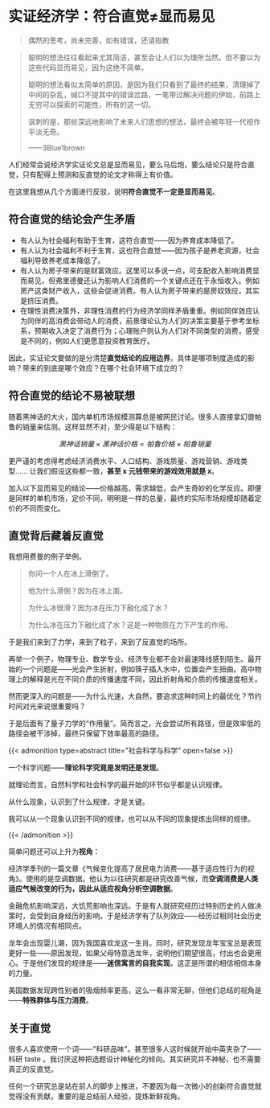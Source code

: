 #  实证经济学：符合直觉≠显而易见


>偶然的思考，尚未完善，如有错误，还请指教


> 聪明的想法往往看起来尤其简洁，甚至会让人们以为理所当然。但不要以为这些代码显而易见，因为这绝不简单。
> 
> 聪明的想法看似太简单的原因，是因为我们只看到了最终的结果，清理掉了中间的杂乱，缄口不提其中的错误岔路，一笔带过解决问题的伊始，前路上无穷可以探索的可能性，所有的这一切。
> 
> 讽刺的是，那些深远地影响了未来人们思想的想法，最终会被年轻一代视作平淡无奇。
> 
> ——3Blue1brown

人们经常会说经济学实证论文总是显而易见，要么马后炮，要么结论只是符合直觉，只有配得上预测和反直觉的论文才称得上有价值。  
  
在这里我想从几个方面进行反驳，说明**符合直觉不一定是显而易见**。  
  
## 符合直觉的结论会产生矛盾 
  
- 有人认为社会福利有助于生育，这符合直觉——因为养育成本降低了。
- 有人认为社会福利不利于生育，这也符合直觉——因为孩子是养老资源，社会福利导致养老成本降低了。
- 有人认为房子带来的是财富效应。这里可以多说一点，可支配收入影响消费显而易见，但弗里德曼还认为影响人们消费的一个关键点还在于永恒收入。例如房产这类财产收入，这些会促进消费。有人认为房子带来的是房奴效应，其实是挤压消费。
- 在理性消费决策外，非理性消费的行为经济学同样矛盾重重。例如同伴效应认为同伴的高消费会带动人的消费，前景理论认为人们的决策主要基于参考坐标系，预期收入决定了消费行为；心理账户则认为人们对不同类型的消费，感受是不同的，例如人们更愿意投资教育医疗。
  
因此，实证论文要做的是分清楚**直觉结论的应用边界**。具体是哪项制度造成的影响？带来的到底是哪个效应？在哪个社会环境下成立的？  
  
## 符合直觉的结论不易被联想  
  
随着黑神话的大火，国内单机市场规模测算总是被网民讨论。很多人直接拿幻兽帕鲁的销量来估测。这样显然不对，至少得是以下结构：

$$黑神话销量 \times 黑神话价格 = 帕鲁价格 \times 帕鲁销量$$

更严谨的考虑得考虑经济消费水平、人口结构、游戏质量、游戏营销、游戏类型...... 让我们假设这些都一致，**甚至 x 元钱带来的游戏效用就是 x**。
  
加入以下显而易见的结论——价格越高，需求越低，会产生奇妙的化学反应。即便是同样的单机市场，定价不同，明明是一样的总量，最终的实际市场规模却随着定价的不同而变化。
  
## 直觉背后藏着反直觉
  
我想用费曼的例子举例。  
  
> 你问一个人在冰上滑倒了。  
> 
> 他为什么滑倒？因为在冰上面。  
> 
> 为什么冰很滑？因为冰在压力下融化成了水？
>  
> 为什么冰在压力下融化成了水？这是一种物质在力下产生的作用。  
  
于是我们来到了力学，来到了粒子，来到了反直觉的场所。

再举一个例子，物理专业、数学专业、经济专业都不会对最速降线感到陌生。最开始的一个问题是——光会产生折射，例如筷子插入水中，位置会产生扭曲。高中物理上的解释是光在不同介质的传播速度不同，因此折射角和介质的传播速度相关。

然而更深入的问题是——为什么光速，大自然，要追求这种时间上的最优化？节约时间对光来说很重要吗？

于是后面有了量子力学的“作用量”。简而言之，光会尝试所有路径，但是效率低的路径会被干涉掉，最终只保留下效率最高的路径。

{{< admonition type=abstract  title="社会科学与科学" open=false >}}

一个科学问题——**理论科学究竟是发明还是发现**。

就理论而言，自然科学和社会科学的最开始的环节似乎都是认识规律。

从什么现象，认识到了什么规律，才是关键。

我可以从一个现象认识到不同的规律，也可以从不同的现象提炼出同样的规律。

{{< /admonition >}}


简单问题还可以上升为**视角**：

经济学季刊的一篇文章《气候变化提高了居民电力消费——基于适应性行为的视角》。使用的是空调数据。他认为以往研究都是研究改善气候，而**空调消费是人类适应气候改变的行为，因此从适应视角分析空调数据**。

金融危机影响深远，大饥荒影响也深远。于是有人就研究经历过特别历史的人做决策时，会受到自身经历的影响。于是经济学有了队列效应——经历过相同社会历史环境人的情况有相同点。

龙年会出现婴儿潮，因为我国喜欢龙这一生肖。同时，研究发现龙年宝宝总是表现更好一些——原因发现，如果父母特意选龙年，说明他们期望很高，付出也会更用心。于是他们发现的规律是——**迷信寓言的自我实现**。这正是所谓的相信相信本身的力量。

美国数据发现跨性别者的吸烟频率更高，这么一看非常无聊，但他们总结的视角是——**特殊群体与压力消费**。



## 关于直觉

很多人喜欢使用一个词——"科研品味"。甚至很多人这时候就开始中英夹杂了——科研 taste 。我讨厌这种把选题设计神秘化的倾向。其实研究并不神秘，也不需要真正的反直觉。

任何一个研究总是站在前人的脚步上推进，不要因为每一次微小的创新符合直觉就觉得没有贡献，重要的是总结前人经验，提炼新鲜视角。


